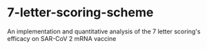 # 7-letter-scoring-scheme
An implementation and quantitative analysis of the 7 letter scoring's efficacy on SAR-CoV 2 mRNA vaccine
